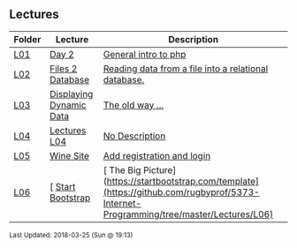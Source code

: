 ## Lectures
| Folder | Lecture | Description|
 | ------------|------------|------------|
 | [L01](https://github.com/rugbyprof/5373-Internet-Programming/tree/master/Lectures/L01) | [ Day 2 ](https://github.com/rugbyprof/5373-Internet-Programming/tree/master/Lectures/L01) | [ General intro to php](https://github.com/rugbyprof/5373-Internet-Programming/tree/master/Lectures/L01) | [L01](https://github.com/rugbyprof/5373-Internet-Programming/tree/master/Lectures/L01) | [ Php Variables](https://github.com/rugbyprof/5373-Internet-Programming/tree/master/Lectures/L01) | [L01](https://github.com/rugbyprof/5373-Internet-Programming/tree/master/Lectures/L01) | [ Some variable examples:](https://github.com/rugbyprof/5373-Internet-Programming/tree/master/Lectures/L01) | [L01](https://github.com/rugbyprof/5373-Internet-Programming/tree/master/Lectures/L01) | [ Different ways to open files](https://github.com/rugbyprof/5373-Internet-Programming/tree/master/Lectures/L01) |
 | [L02](https://github.com/rugbyprof/5373-Internet-Programming/tree/master/Lectures/L02) | [ Files 2 Database ](https://github.com/rugbyprof/5373-Internet-Programming/tree/master/Lectures/L02) | [ Reading data from a file into a relational database.](https://github.com/rugbyprof/5373-Internet-Programming/tree/master/Lectures/L02) | [L02](https://github.com/rugbyprof/5373-Internet-Programming/tree/master/Lectures/L02) | [ Site Content](https://github.com/rugbyprof/5373-Internet-Programming/tree/master/Lectures/L02) | [L02](https://github.com/rugbyprof/5373-Internet-Programming/tree/master/Lectures/L02) | [ More To Come](https://github.com/rugbyprof/5373-Internet-Programming/tree/master/Lectures/L02) | [L02](https://github.com/rugbyprof/5373-Internet-Programming/tree/master/Lectures/L02) | [ Connecting To Mysql Via Php](https://github.com/rugbyprof/5373-Internet-Programming/tree/master/Lectures/L02) |
 | [L03](https://github.com/rugbyprof/5373-Internet-Programming/tree/master/Lectures/L03) | [ Displaying Dynamic Data ](https://github.com/rugbyprof/5373-Internet-Programming/tree/master/Lectures/L03) | [ The old way ...](https://github.com/rugbyprof/5373-Internet-Programming/tree/master/Lectures/L03) | [L03](https://github.com/rugbyprof/5373-Internet-Programming/tree/master/Lectures/L03) | [<th scope="col"></th>](https://github.com/rugbyprof/5373-Internet-Programming/tree/master/Lectures/L03) |
 | [L04](https://github.com/rugbyprof/5373-Internet-Programming/tree/master/Lectures/L04) | [ Lectures L04 ](https://github.com/rugbyprof/5373-Internet-Programming/tree/master/Lectures/L04) | [ No Description](https://github.com/rugbyprof/5373-Internet-Programming/tree/master/Lectures/L04) |
 | [L05](https://github.com/rugbyprof/5373-Internet-Programming/tree/master/Lectures/L05) | [ Wine Site ](https://github.com/rugbyprof/5373-Internet-Programming/tree/master/Lectures/L05) | [ Add registration and login](https://github.com/rugbyprof/5373-Internet-Programming/tree/master/Lectures/L05) | [L05](https://github.com/rugbyprof/5373-Internet-Programming/tree/master/Lectures/L05) | [ Files:](https://github.com/rugbyprof/5373-Internet-Programming/tree/master/Lectures/L05) |
 | [L06](https://github.com/rugbyprof/5373-Internet-Programming/tree/master/Lectures/L06) | [ [Start Bootstrap ](https://github.com/rugbyprof/5373-Internet-Programming/tree/master/Lectures/L06) | [ The Big Picture](https://startbootstrap.com/template](https://github.com/rugbyprof/5373-Internet-Programming/tree/master/Lectures/L06) | [overviews/the](https://github.com/rugbyprof/5373-Internet-Programming/tree/master/Lectures/L06) | [big](https://github.com/rugbyprof/5373-Internet-Programming/tree/master/Lectures/L06) | [picture/)](https://github.com/rugbyprof/5373-Internet-Programming/tree/master/Lectures/L06) | [L06](https://github.com/rugbyprof/5373-Internet-Programming/tree/master/Lectures/L06) | [ Preview](https://github.com/rugbyprof/5373-Internet-Programming/tree/master/Lectures/L06) | [L06](https://github.com/rugbyprof/5373-Internet-Programming/tree/master/Lectures/L06) | [ Status](https://github.com/rugbyprof/5373-Internet-Programming/tree/master/Lectures/L06) | [L06](https://github.com/rugbyprof/5373-Internet-Programming/tree/master/Lectures/L06) | [ Download and Installation](https://github.com/rugbyprof/5373-Internet-Programming/tree/master/Lectures/L06) | [L06](https://github.com/rugbyprof/5373-Internet-Programming/tree/master/Lectures/L06) | [ Usage](https://github.com/rugbyprof/5373-Internet-Programming/tree/master/Lectures/L06) | [L06](https://github.com/rugbyprof/5373-Internet-Programming/tree/master/Lectures/L06) | [ Basic Usage](https://github.com/rugbyprof/5373-Internet-Programming/tree/master/Lectures/L06) | [L06](https://github.com/rugbyprof/5373-Internet-Programming/tree/master/Lectures/L06) | [ Advanced Usage](https://github.com/rugbyprof/5373-Internet-Programming/tree/master/Lectures/L06) | [L06](https://github.com/rugbyprof/5373-Internet-Programming/tree/master/Lectures/L06) | [ Bugs and Issues](https://github.com/rugbyprof/5373-Internet-Programming/tree/master/Lectures/L06) | [L06](https://github.com/rugbyprof/5373-Internet-Programming/tree/master/Lectures/L06) | [ Custom Builds](https://github.com/rugbyprof/5373-Internet-Programming/tree/master/Lectures/L06) | [L06](https://github.com/rugbyprof/5373-Internet-Programming/tree/master/Lectures/L06) | [ About](https://github.com/rugbyprof/5373-Internet-Programming/tree/master/Lectures/L06) | [L06](https://github.com/rugbyprof/5373-Internet-Programming/tree/master/Lectures/L06) | [ Copyright and License](https://github.com/rugbyprof/5373-Internet-Programming/tree/master/Lectures/L06) |

<sup>Last Updated: 2018-03-25 (Sun @ 19:13)</sup>